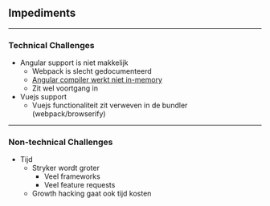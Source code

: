 ## Impediments

---

### Technical Challenges

* Angular support is niet makkelijk <!-- .element class="fragment" data-fragment-index="0" -->
    * Webpack is slecht gedocumenteerd
    * [Angular compiler werkt niet in-memory](https://github.com/angular/angular-cli/issues/9089) <!-- .element target="_blank" -->
    * Zit wel voortgang in
* Vuejs support <!-- .element class="fragment" data-fragment-index="1" -->
    * Vuejs functionaliteit zit verweven in de bundler (webpack/browserify)

---

### Non-technical Challenges

* Tijd
    * Stryker wordt groter
        * Veel frameworks
        * Veel feature requests
    * Growth hacking gaat ook tijd kosten